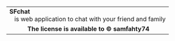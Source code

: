<table>
<tr>
  <td>
    <b> SFchat </b><br/>
          &nbsp;&nbsp;  is web application to chat with your friend and family 
  </td>
</tr>

<br/>

<tr>
  <td>
    &nbsp;&nbsp;&nbsp;&nbsp;&nbsp;&nbsp;&nbsp;&nbsp;&nbsp;&nbsp;
    <b>The license is available to &copy; samfahty74</b>
    </td>
</tr>
</table>

